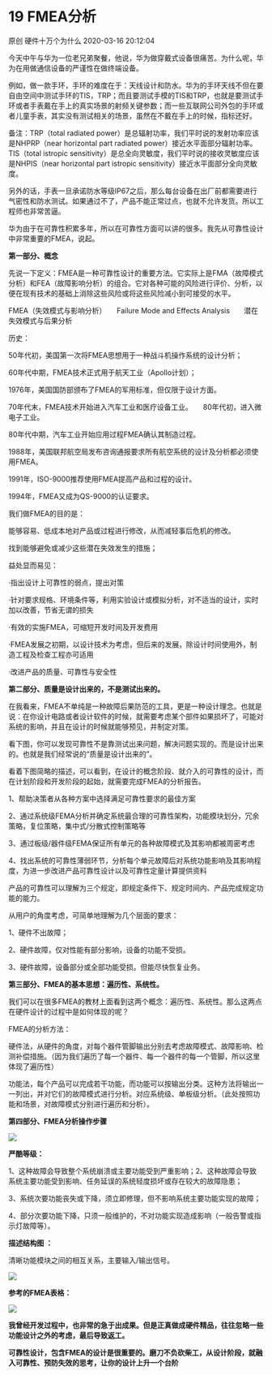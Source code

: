 19 FMEA分析
======================

原创 硬件十万个为什么 2020-03-16 20:12:04

今天中午与华为一位老兄弟聚餐，他说，华为做穿戴式设备很痛苦。为什么呢，华为在用做通信设备的严谨性在做终端设备。

例如，做一款手环，手环的难度在于：天线设计和防水。华为的手环天线不但在要自由空间中测试手环的TIS，TRP；而且要测试手模的TIS和TRP，也就是要测试手环或者手表戴在手上的真实场景的射频关键参数；而一些互联网公司外包的手环或者儿童手表，其实没有测试相关的场景，虽然在不戴在手上的时候，指标还好。

备注：TRP（total radiated power）是总辐射功率，我们平时说的发射功率应该是NHPRP（near horizontal part radiated power）接近水平面部分辐射功率。TIS（total istropic sensitivity）是总全向灵敏度，我们平时说的接收灵敏度应该是NHPIS（near horizontal part istropic sensitivity）接近水平面部分全向灵敏度。

另外的话，手表一旦承诺防水等级IP67之后，那么每台设备在出厂前都需要进行气密性和防水测试。如果通过不了，产品不能正常过点，也就不允许发货。所以工程师也非常苦逼。

华为由于在可靠性积累多年，所以在可靠性方面可以讲的很多。我先从可靠性设计中非常重要的FMEA，说起。

**第一部分、概念**

先说一下定义：FMEA是一种可靠性设计的重要方法。它实际上是FMA（故障模式分析）和FEA（故障影响分析）的组合。它对各种可能的风险进行评价、分析，以便在现有技术的基础上消除这些风险或将这些风险减小到可接受的水平。

FMEA（失效模式与影响分析）　　Failure Mode and Effects Analysis　　潜在失效模式与后果分析

历史：

50年代初，美国第一次将FMEA思想用于一种战斗机操作系统的设计分析；　　

60年代中期，FMEA技术正式用于航天工业（Apollo计划）；　　

1976年，美国国防部颁布了FMEA的军用标准，但仅限于设计方面。　　

70年代末，FMEA技术开始进入汽车工业和医疗设备工业。　　80年代初，进入微电子工业。　　

80年代中期，汽车工业开始应用过程FMEA确认其制造过程。　　

1988年，美国联邦航空局发布咨询通报要求所有航空系统的设计及分析都必须使用FMEA。　　

1991年，ISO-9000推荐使用FMEA提高产品和过程的设计。　　

1994年，FMEA又成为QS-9000的认证要求。

我们做FMEA的目的是：

能够容易、低成本地对产品或过程进行修改，从而减轻事后危机的修改。

找到能够避免或减少这些潜在失效发生的措施；

益处显而易见：

·指出设计上可靠性的弱点，提出对策

·针对要求规格、环境条件等，利用实验设计或模拟分析，对不适当的设计，实时加以改善，节省无谓的损失

·有效的实施FMEA，可缩短开发时间及开发费用

·FMEA发展之初期，以设计技术为考虑，但后来的发展，除设计时间使用外，制造工程及检查工程亦可适用

·改进产品的质量、可靠性与安全性

**第二部分、质量是设计出来的，不是测试出来的。**

在我看来，FMEA不单纯是一种故障后果防范的工具，更是一种设计理念。也就是说：在你设计电路或者设计软件的时候，就需要考虑某个部件如果损坏了，可能对系统的影响，并且在设计的时候就能够预见，并制定对策。

看下图，你可以发现可靠性不是靠测试出来问题，解决问题实现的。而是设计出来的。也就是我们经常说的“质量是设计出来的”。

看着下图简略的描述，可以看到，在设计的概念阶段、就介入的可靠性的设计，而在计划阶段和开发阶段的起始，就需要完成FMEA的分析报告。

1、帮助决策者从各种方案中选择满足可靠性要求的最佳方案

2、通过系统级FEMA分析并确定系统最合理的可靠性架构，功能模块划分，冗余策略，复位策略，集中式/分散式控制策略等

3、通过板级/器件级FEMA保证所有单元的各种故障模式及其影响都被周密考虑

4、找出系统的可靠性薄弱环节，分析每个单元故障后对系统功能影响及其影响程度，为进一步改进产品可靠性设计以及可靠性定量计算提供资料

产品的可靠性可以理解为三个规定，即规定条件下、规定时间内、产品完成规定功能的能力。

从用户的角度考虑，可简单地理解为几个层面的要求：

1、硬件不出故障；

2、硬件故障，仅对性能有部分影响，设备的功能不受损。

3、硬件故障，设备部分或全部功能受损。但能尽快恢复业务。

**第三部分、FMEA的基本思想：遍历性、系统性。**

我们可以在很多FMEA的教材上面看到这两个概念：遍历性、系统性。那么这两点在硬件设计的过程中是如何体现的呢？

FMEA的分析方法：

硬件法，从硬件的角度，对每个器件管脚输出分别去考虑故障模式、故障影响、检测补偿措施。（因为我们遍历了每一个器件、每一个器件的每一个管脚，所以这里体现了遍历性）

功能法，每个产品可以完成若干功能，而功能可以按输出分类。这种方法将输出一一列出，并对它们的故障模式进行分析。对应系统级、单板级分析。（此处按照功能和场景，对故障模式分别进行遍历和分析）。

**第四部分、FMEA分析操作步骤**

![](http://p1.pstatp.com/large/pgc-image/e5b67e06565044ce907be3960bcc9c8c)

**严酷等级：**

1、这种故障会导致整个系统崩溃或主要功能受到严重影响；2、这种故障会导致系统主要功能受到影响、任务延误的系统轻度损坏或存在较大的故障隐患；

3、系统次要功能丧失或下降，须立即修理，但不影响系统主要功能实现的故障；

4、部分次要功能下降，只须一般维护的，不对功能实现造成影响（一般告警或指示灯故障等）。

**描述结构图 ：**

清晰功能模块之间的相互关系，主要输入/输出信号。

![](http://p1.pstatp.com/large/pgc-image/262e96d582b14f619f1e9061dcfcf83f)

**参考的FMEA表格：**

![](http://p3.pstatp.com/large/pgc-image/94cc07288e3d41b989d2120594da1ff2)

**我曾经开发过程中，也非常的急于出成果。但是正真做成硬件精品，往往忽略一些功能设计之外的考虑，最后导致返工。**

**可靠性设计，包含FMEA的设计是很重要的。磨刀不负砍柴工，从设计阶段，就融入可靠性、预防失效的思考，让你的设计上升一个台阶**